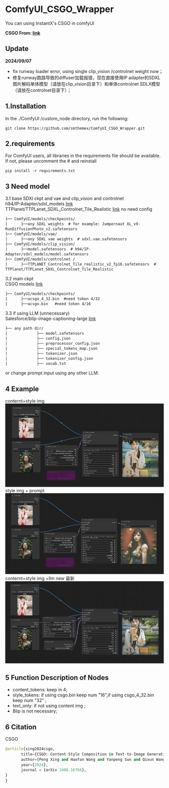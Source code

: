 # ComfyUI_CSGO_Wrapper
You can using InstantX's CSGO in comfyUI

**CSGO From: [link](https://github.com/instantX-research/CSGO)**

Update
---

**2024/09/07**
* fix runway loader error, using single clip_vision /controlnet weight now；
* 修复runway跑路导致的diffuser加载报错，现在直接使用IP adapter的SDXL 图片解码单体模型（请放在clip_vision目录下）和单体controlnet SDLX模型（请放在controlnet目录下）；

1.Installation
-----
  In the ./ComfyUI /custom_node directory, run the following:   
```
git clone https://github.com/smthemex/ComfyUI_CSGO_Wrapper.git
```  
  
2.requirements  
----
For ComfyUI users, all libraries in the requirements file should be available. If not, please uncomment the # and reinstall
```
pip install -r requirements.txt
```
3 Need  model 
----
3.1 base SDXl ckpt  and vae and clip_vision and controlnet        
 h94/IP-Adapter/sdxl_models [link](https://huggingface.co/h94/IP-Adapter/tree/main/sdxl_models/image_encoder)  
 TTPlanet/TTPLanet_SDXL_Controlnet_Tile_Realistic [link](https://huggingface.co/TTPlanet/TTPLanet_SDXL_Controlnet_Tile_Realistic)
no need config   
```
├── ComfyUI/models/checkpoints/
|      ├──any SDXL weights  # for example: Jumpernaut XL_v9-RunDiffusionPhoto_v2.safetensors
├── ComfyUI/models/vae/
|      ├──any SDXL vae weights  # sdxl.vae.safetensors 
├── ComfyUI/models/clip_vision/
|      ├──model.safetensors  # h94/IP-Adapter/sdxl_models/model.safetensors
├── ComfyUI/models/controlnet /
|      ├──TTPLANET_Controlnet_Tile_realistic_v2_fp16.safetensors  # TTPlanet/TTPLanet_SDXL_Controlnet_Tile_Realistic
```
3.2 main ckpt      
CSGO models [link](https://huggingface.co/InstantX/CSGO/tree/main)
```
├── ComfyUI/models/checkpoints/
|      ├──acsgo_4_32.bin  #need token 4/32
|      ├──acsgo.bin   #need token 4/16
```

3.3 if using LLM  (unnecessary)   
Salesforce/blip-image-captioning-large  [link](https://huggingface.co/Salesforce/blip-image-captioning-large/tree/main)
```
├── any path dir/
|             ├── model.safetensors
|             ├── config.json
|             ├── preprocessor_config.json
|             ├── special_tokens_map.json
|             ├── tokenizer.json
|             ├── tokenizer_config.json
|             ├── vocab.txt
```
or change prompt input using any other LLM.

4 Example
----
conternt+style img   
![](https://github.com/smthemex/ComfyUI_CSGO_Wrapper/blob/main/example/content_style_img.png)  
style img  + prompt   
![](https://github.com/smthemex/ComfyUI_CSGO_Wrapper/blob/main/example/txt_only.png)
conternt+style img  +llm   new  最新  
![](https://github.com/smthemex/ComfyUI_CSGO_Wrapper/blob/main/example/new.png)


5 Function Description of Nodes  
---
* content_tokens:  keep in 4;   
* style_tokens:   if using csgo.bin keep num "16",if using csgo_4_32.bin keep num  "32" ;  
* text_only: if not using content img ;    
* Blip is not necessary;  


6 Citation
------
CSGO
``` python  
@article{xing2024csgo,
       title={CSGO: Content-Style Composition in Text-to-Image Generation}, 
       author={Peng Xing and Haofan Wang and Yanpeng Sun and Qixun Wang and Xu Bai and Hao Ai and Renyuan Huang and Zechao Li},
       year={2024},
       journal = {arXiv 2408.16766},
}
}
```

